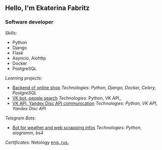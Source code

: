 ## Hello, I'm Ekaterina Fabritz
### Software developer
*Skills:*
- Python
- Django 
- Flask
- Asyncio, Aiohttp
- Docker
- PostgreSQL


*Learning projects:*
- [Backend of online shop](https://github.com/efabritz/python-final-diplom)
 _Technologies: Python, Django, Docker, Celery, PostgreSQL_
- [VK bot, people search](https://github.com/efabritz/VKBot)
_Technologies_: Python, VK API_
- [VK API, Yandex Disc API communication](https://github.com/efabritz/vkfotosyadisc)
_Technologies: Python, VK API, Yandex Disc API_

*Telegram Bots:*
- [Bot for weather and web scrapping infos](https://github.com/efabritz/teleBot_v1)
 _Technologies: Python, aiogramm, bs4_


*Certificates:*
Netology [eng.](https://github.com/efabritz/efabritz/blob/master/netCertificate.pdf),[rus.](https://github.com/efabritz/efabritz/blob/master/netCertificateRus.pdf)


